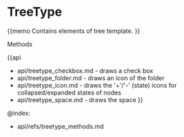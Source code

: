 TreeType 
=============


{{memo Contains elements of tree template. }}



<div class='h2'>Methods</div>

{{api
- api/treetype_checkbox.md - draws a check box
- api/treetype_folder.md - draws an icon of the folder
- api/treetype_icon.md - draws the '+'/'-' (state) icons for collapsed/expanded states of nodes
- api/treetype_space.md - draws the space
}}





@index:
- api/refs/treetype_methods.md

